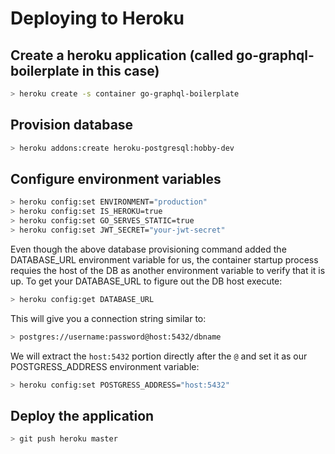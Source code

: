 # Deploying to Heroku

## Create a heroku application (called go-graphql-boilerplate in this case)

```bash
> heroku create -s container go-graphql-boilerplate
```

## Provision database

```bash
> heroku addons:create heroku-postgresql:hobby-dev
```

## Configure environment variables

```bash
> heroku config:set ENVIRONMENT="production"
> heroku config:set IS_HEROKU=true
> heroku config:set GO_SERVES_STATIC=true
> heroku config:set JWT_SECRET="your-jwt-secret"
```

Even though the above database provisioning command added the DATABASE_URL environment variable for us,
the container startup process requies the host of the DB as another environment variable to verify that
it is up. To get your DATABASE_URL to figure out the DB host execute:

```bash
> heroku config:get DATABASE_URL
```

This will give you a connection string similar to:

```bash
> postgres://username:password@host:5432/dbname
```

We will extract the `host:5432` portion directly after the `@` and set it as our POSTGRESS_ADDRESS
environment variable:

```bash
> heroku config:set POSTGRESS_ADDRESS="host:5432"
```

## Deploy the application

```bash
> git push heroku master
```
